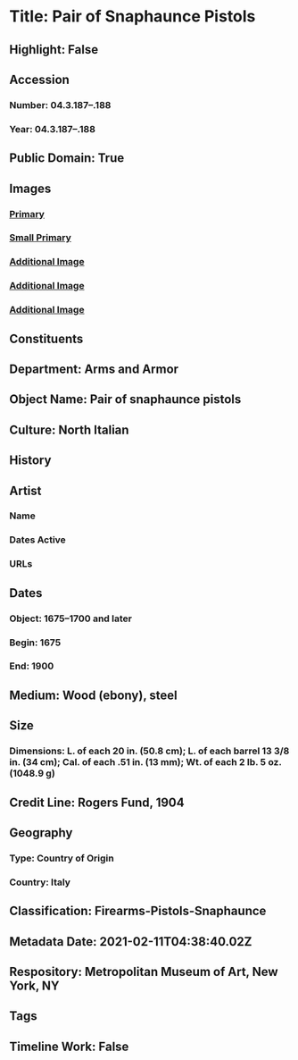 # Title: Pair of Snaphaunce Pistols
## Highlight: False
## Accession
### Number: 04.3.187–.188
### Year: 04.3.187–.188
## Public Domain: True
## Images
### [Primary](https://images.metmuseum.org/CRDImages/aa/original/LC-04_3_187_188-008.jpg)
### [Small Primary](https://images.metmuseum.org/CRDImages/aa/web-large/LC-04_3_187_188-008.jpg)
### [Additional Image](https://images.metmuseum.org/CRDImages/aa/original/LC-04_3_187_188-009.jpg)
### [Additional Image](https://images.metmuseum.org/CRDImages/aa/original/LC-04_3_187_188-011.jpg)
### [Additional Image](https://images.metmuseum.org/CRDImages/aa/original/LC-04_3_187_188-012.jpg)
## Constituents
## Department: Arms and Armor
## Object Name: Pair of snaphaunce pistols
## Culture: North Italian
## History
## Artist
### Name
### Dates Active
### URLs
## Dates
### Object: 1675–1700 and later
### Begin: 1675
### End: 1900
## Medium: Wood (ebony), steel
## Size
### Dimensions: L. of each 20 in. (50.8 cm); L. of each barrel 13 3/8 in. (34 cm); Cal. of each .51 in. (13 mm); Wt. of each 2 lb. 5 oz. (1048.9 g)
## Credit Line: Rogers Fund, 1904
## Geography
### Type: Country of Origin
### Country: Italy
## Classification: Firearms-Pistols-Snaphaunce
## Metadata Date: 2021-02-11T04:38:40.02Z
## Respository: Metropolitan Museum of Art, New York, NY
## Tags
## Timeline Work: False